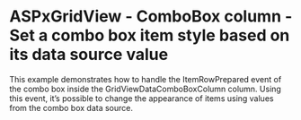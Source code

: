 # ASPxGridView - ComboBox column - Set a combo box item style based on its data source value


<p>This example demonstrates how to handle the ItemRowPrepared event of the combo box inside the GridViewDataComboBoxColumn column. Using this event, it’s possible to change the appearance of items using values from the combo box data source.</p>

<br/>


